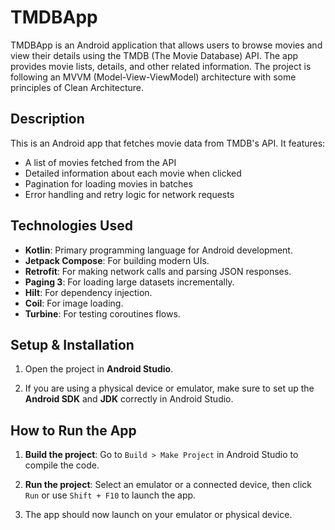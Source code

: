 # TMDBApp

TMDBApp is an Android application that allows users to browse movies and view their details using the TMDB (The Movie Database) API. The app provides movie lists, details, and other related information.
The project is following an MVVM (Model-View-ViewModel) architecture with some principles of Clean Architecture.

## Description

This is an Android app that fetches movie data from TMDB's API. It features:
- A list of movies fetched from the API
- Detailed information about each movie when clicked
- Pagination for loading movies in batches
- Error handling and retry logic for network requests

## Technologies Used

- **Kotlin**: Primary programming language for Android development.
- **Jetpack Compose**: For building modern UIs.
- **Retrofit**: For making network calls and parsing JSON responses.
- **Paging 3**: For loading large datasets incrementally.
- **Hilt**: For dependency injection.
- **Coil**: For image loading.
- **Turbine**: For testing coroutines flows.

## Setup & Installation

1. Open the project in **Android Studio**.

2. If you are using a physical device or emulator, make sure to set up the **Android SDK** and **JDK** correctly in Android Studio.

## How to Run the App

1. **Build the project**: Go to `Build > Make Project` in Android Studio to compile the code.

2. **Run the project**: Select an emulator or a connected device, then click `Run` or use `Shift + F10` to launch the app.

3. The app should now launch on your emulator or physical device.
